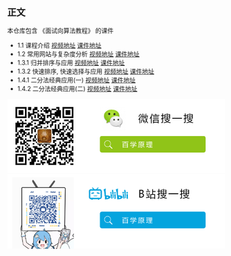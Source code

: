 ## 正文
本仓库包含 《面试向算法教程》 的课件

- 1.1 课程介绍 [视频地址](https://www.bilibili.com/video/BV1Xi4y1E73C/) [课件地址](./lesson-1.md)
- 1.2 常用网站与复杂度分析 [视频地址](https://www.bilibili.com/video/BV1J54y1k7bT/) [课件地址](./lesson-2.md)
- 1.3.1 归并排序与应用 [视频地址](https://www.bilibili.com/video/BV1Zh411X7qG/) [课件地址](./lesson-3.md)
- 1.3.2 快速排序, 快速选择与应用 [视频地址](https://www.bilibili.com/video/BV1Pf4y1Q7XP/) [课件地址](./lesson-4.md)
- 1.4.1 二分法经典应用(一) [视频地址](https://www.bilibili.com/video/BV1154y117FS/) [课件地址](./lesson-5.md)
- 1.4.2 二分法经典应用(二) [视频地址](https://www.bilibili.com/video/BV1gK411N7ue/) [课件地址](./lesson-5.md)


![](./images/wechat.png)
![](./images/bilibili.png)
